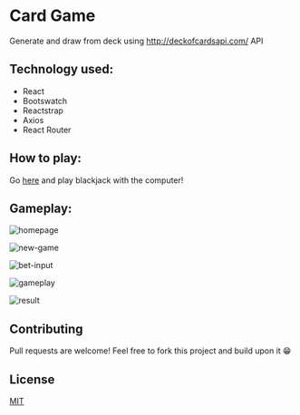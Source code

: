 # Card Game

Generate and draw from deck using http://deckofcardsapi.com/ API

## Technology used:

- React
- Bootswatch
- Reactstrap
- Axios
- React Router

## How to play:

Go [here](https://yosuanicolaus.github.io/card-game/) and play blackjack with the computer!

## Gameplay:

![homepage](https://user-images.githubusercontent.com/87525599/221294367-d2034351-8826-49bd-9c7e-91ad1b7a6e1d.png)

![new-game](https://user-images.githubusercontent.com/87525599/221294240-0aa064ee-5a27-41ef-bb4f-7b974847ab7c.png)

![bet-input](https://user-images.githubusercontent.com/87525599/221294601-5117690f-08f9-4569-972b-4de870c381a2.png)

![gameplay](https://user-images.githubusercontent.com/87525599/221294727-6f39cc0c-63d2-4071-8520-379c53502510.png)

![result](https://user-images.githubusercontent.com/87525599/221294893-668b09df-e8e8-47c3-be1e-09ed947ffd92.png)

## Contributing

Pull requests are welcome! Feel free to fork this project and build upon it 😁

## License

[MIT](https://choosealicense.com/licenses/mit/)
